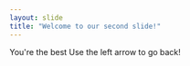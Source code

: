 ```yaml
---
layout: slide
title: "Welcome to our second slide!"
---
```

You're the best
Use the left arrow to go back!
